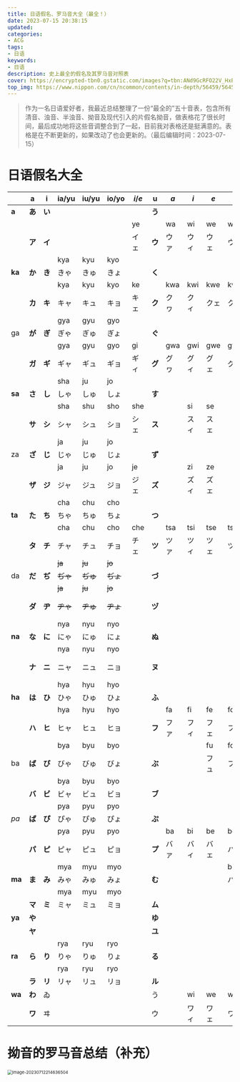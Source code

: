 ```yaml
---
title: 日语假名、罗马音大全（最全！）
date: 2023-07-15 20:38:15
updated:
categories: 
- ACG
tags: 
- 日语
keywords:
- 日语
description: 史上最全的假名及其罗马音对照表
cover: https://encrypted-tbn0.gstatic.com/images?q=tbn:ANd9GcRFO22V_HxBDtMtD36ORK4VzhgxfuyDfWbBOA&usqp=CAU
top_img: https://www.nippon.com/cn/ncommon/contents/in-depth/56459/56459.jpg
---
```

> 作为一名日语爱好者，我最近总结整理了一份“最全的”五十音表，包含所有清音、浊音、半浊音、拗音及现代引入的片假名拗音，做表格花了很长时间，最后成功地将这些音调整合到了一起，目前我对表格还是挺满意的。表格是在不断更新的，如果改动了也会更新的。（最后编辑时间：2023-07-15）

# 日语假名大全

|        | a      | i      | ia/yu    | iu/yu    | io/yo    | *i*/*e* | u      | *a*  | *i*  | *e*  | *o*  | e      | *i*  | *yu* | o      | *u*  |
| ------ | ------ | ------ | -------- | -------- | -------- | ------- | ------ | ---- | ---- | ---- | ---- | ------ | ---- | ---- | ------ | ---- |
| **a**  | **あ** | **い** |          |          |          |         | **う** |      |      |      |      | **え** |      |      | **お** |      |
|        |        |        |          |          |          | ye      |        | wa   | wi   | we   | wo   |        |      |      |        |      |
|        | **ア** | **イ** |          |          |          | イェ    | **ウ** | ウァ | ウィ | ウェ | ウォ | **エ** |      |      | **オ** |      |
|        |        |        | kya      | kyu      | kyo      |         |        |      |      |      |      |        |      |      |        |      |
| **ka** | **か** | **き** | きゃ     | きゅ     | きょ     |         | **く** |      |      |      |      | **け** |      |      | **こ** |      |
|        |        |        | kya      | kyu      | kyo      | ke      |        | kwa  | kwi  | kwe  | kwo  |        |      |      |        |      |
|        | **カ** | **キ** | キャ     | キュ     | キョ     | キェ    | **ク** | クヮ | クィ | クェ | クォ | **ケ** |      |      | **コ** |      |
|        |        |        | gya      | gyu      | gyo      |         |        |      |      |      |      |        |      |      |        |      |
| ga     | **が** | **ぎ** | ぎゃ     | ぎゅ     | ぎょ     |         | **ぐ** |      |      |      |      | **げ** |      |      | **ご** |      |
|        |        |        | gya      | gyu      | gyo      | gi      |        | gwa  | gwi  | gwe  | gwo  |        |      |      |        |      |
|        | **ガ** | **ギ** | ギャ     | ギュ     | ギョ     | ギィ    | **グ** | グヮ | グィ | グェ | グォ | **ゲ** |      |      | **ゴ** |      |
|        |        |        | sha      | ju       | jo       |         |        |      |      |      |      |        |      |      |        |      |
| **sa** | **さ** | **し** | しゃ     | しゅ     | しょ     |         | **す** |      |      |      |      | **せ** |      |      | **そ** |      |
|        |        |        | sha      | shu      | sho      | she     |        |      | si   | se   |      |        |      |      |        |      |
|        | **サ** | **シ** | シャ     | シュ     | ショ     | シェ    | **ス** |      | スィ | スェ |      | **セ** |      |      | **ソ** |      |
|        |        |        | ja       | ju       | jo       |         |        |      |      |      |      |        |      |      |        |      |
| za     | **ざ** | **じ** | じゃ     | じゅ     | じょ     |         | **ず** |      |      |      |      | **ぜ** |      |      | **ぞ** |      |
|        |        |        | ja       | ju       | jo       | je      |        |      | zi   | ze   |      |        |      |      |        |      |
|        | **ザ** | **ジ** | ジャ     | ジュ     | ジョ     | ジェ    | **ズ** |      | ズィ | ズェ |      | **ゼ** |      |      | **ゾ** |      |
|        |        |        | cha      | chu      | cho      |         |        |      |      |      |      |        |      |      |        |      |
| **ta** | **た** | **ち** | ちゃ     | ちゅ     | ちょ     |         | **つ** |      |      |      |      | **て** |      |      | **と** |      |
|        |        |        | cha      | chu      | cho      | che     |        | tsa  | tsi  | tse  | tso  |        | ti   | tyu  |        | tu   |
|        | **タ** | **チ** | チャ     | チュ     | チョ     | チェ    | **ツ** | ツァ | ツィ | ツェ | ツォ | **テ** | ティ | テュ | **ト** | トゥ |
|        |        |        | ~~ja~~   | ~~ju~~   | ~~jo~~   |         |        |      |      |      |      |        |      |      |        |      |
| da     | **だ** | **ぢ** | ~~ぢゃ~~ | ~~ぢゅ~~ | ~~ぢょ~~ |         | **づ** |      |      |      |      | **で** |      |      | **ど** |      |
|        |        |        | ~~ja~~   | ~~ju~~   | ~~jo~~   |         |        |      |      |      |      |        | di   | dyu  |        | du   |
|        | **ダ** | **ヂ** | ~~ヂゃ~~ | ~~ヂゅ~~ | ~~ヂょ~~ |         | **ヅ** |      |      |      |      | **デ** | ディ | デュ | **ド** | ドゥ |
|        |        |        | nya      | nyu      | nyo      |         |        |      |      |      |      |        |      |      |        |      |
| **na** | **な** | **に** | にゃ     | にゅ     | にょ     |         | **ぬ** |      |      |      |      | **ね** |      |      | **の** |      |
|        |        |        | nya      | nyu      | nyo      |         |        |      |      |      |      |        | ne   |      |        |      |
|        | **ナ** | **ニ** | ニャ     | ニュ     | ニョ     |         | **ヌ** |      |      |      |      | **ネ** | ニェ |      | **ノ** |      |
|        |        |        | hya      | hyu      | hyo      |         |        |      |      |      |      |        |      |      |        |      |
| **ha** | **は** | **ひ** | ひゃ     | ひゅ     | ひょ     |         | **ふ** |      |      |      |      | **へ** |      |      | **ほ** |      |
|        |        |        | hya      | hyu      | hyo      |         |        | fa   | fi   | fe   | fo   |        |      |      |        |      |
|        | **ハ** | **ヒ** | ヒャ     | ヒュ     | ヒョ     |         | **フ** | ファ | フィ | フェ | フォ | **ヘ** |      |      | **ホ** |      |
|        |        |        | bya      | byu      | byo      |         |        |      |      | fu   | fo   |        |      |      |        |      |
| ba     | **ば** | **び** | びゃ     | びゅ     | びょ     |         | **ぶ** |      |      | フュ | フョ | **べ** |      |      | **ぼ** |      |
|        |        |        | bya      | byu      | byo      |         |        |      |      |      |      |        |      |      |        |      |
|        | **バ** | **ビ** | ビャ     | ビュ     | ビョ     |         | **ブ** |      |      |      |      | **ベ** |      |      | **ボ** |      |
|        |        |        | pya      | pyu      | pyo      |         |        |      |      |      |      |        |      |      |        |      |
| *pa*   | **ぱ** | **ぴ** | ぴゃ     | ぴゅ     | ぴょ     |         | **ぷ** |      |      |      |      | **ペ** |      |      | **ぽ** |      |
|        |        |        | pya      | pyu      | pyo      |         |        | ba   | bi   | be   | bo   |        |      |      |        |      |
|        | **パ** | **ピ** | ピャ     | ピュ     | ピョ     |         | **プ** | バァ | バィ | バェ | バォ | **ペ** |      |      | **ポ** |      |
|        |        |        | mya      | myu      | myo      |         |        |      |      |      | bu   |        |      |      |        |      |
| **ma** | **ま** | **み** | みゃ     | みゅ     | みょ     |         | **む** |      |      |      | バュ | **め** |      |      | **も** |      |
|        |        |        | mya      | myu      | myo      |         |        |      |      |      |      |        |      |      |        |      |
|        | **マ** | **ミ** | ミャ     | ミュ     | ミョ     |         | **ム** |      |      |      |      | **メ** |      |      | **モ** |      |
| **ya** | **や** |        |          |          |          |         | **ゆ** |      |      |      |      |        |      |      | **よ** |      |
|        | **ヤ** |        |          |          |          |         | **ユ** |      |      |      |      |        |      |      | **ヨ** |      |
|        |        |        | rya      | ryu      | ryo      |         |        |      |      |      |      |        |      |      |        |      |
| **ra** | **ら** | **り** | りゃ     | りゅ     | りょ     |         | **る** |      |      |      |      | **れ** |      |      | **ろ** |      |
|        |        |        | rya      | ryu      | ryo      |         |        |      |      |      |      |        |      |      |        |      |
|        | **ラ** | **リ** | リャ     | リュ     | リョ     |         | **ル** |      |      |      |      | **レ** |      |      | **ロ** |      |
| **wa** | **わ** | ゐ     |          |          |          |         | う     |      | wi   | we   | wo   | ゑ     |      |      | **を** |      |
|        | **ワ** | ヰ     |          |          |          |         | ウ     |      | ワィ | ワェ | ワォ | ヰ     |      |      | **ヲ** | 々   |

# 拗音的罗马音总结（补充）

<img src="https://cdn.jsdelivr.net/gh/01Petard/imageURL@main/img/image-20230712214636504.png" alt="image-20230712214636504" style="zoom:67%;" />
